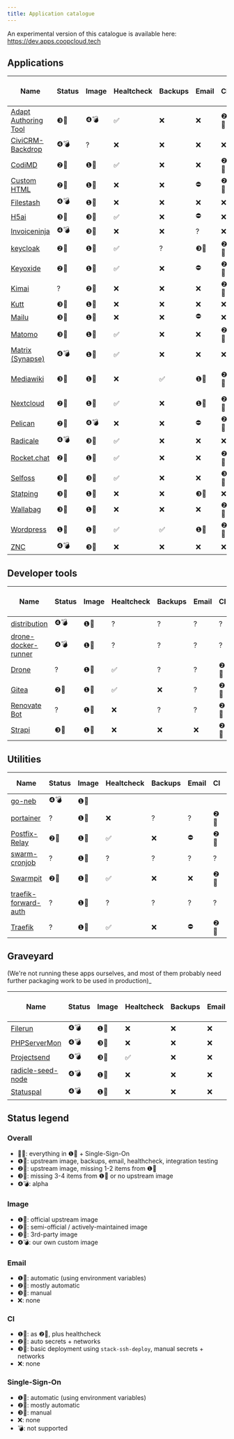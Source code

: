 ```yaml
---
title: Application catalogue
---
```


<!-- DO NOT EDIT TABLES MANUALLY

App information is auto-generated with abra/app-catalogue.sh:
  https://git.autonomic.zone/coop-cloud/abra/src/branch/main/app-catalogue.sh

Manual edits will be over-written the next time that script is run.
-->

An experimental version of this catalogue is available here:
https://dev.apps.coopcloud.tech

## Applications

| **Name** | **Status** | **Image** | **Healtcheck** | **Backups** | **Email** | **CI** | **Single-Sign-On** |
| --- | --- | --- | --- | --- | --- | --- | --- |
| [Adapt Authoring Tool](https://git.autonomic.zone/coop-cloud/adaptauthoring) | ❸🍎 | ❹💣 | ✅ | ❌ | ❌ | ❷💛 | ❌ |
| [CiviCRM-Backdrop](https://git.autonomic.zone/coop-cloud/civicrm-backdrop) | ❹💣 | ? | ❌ | ❌ | ❌ | ❌ | ❌ |
| [CodiMD](https://git.autonomic.zone/coop-cloud/codimd) | ❷💛 | ❶💚 | ✅ | ❌ | ❌ | ❷💛 | ❶💚 (OAuth) |
| [Custom HTML](https://git.autonomic.zone/coop-cloud/custom-html) | ❷💛 | ❶💚 | ❌ | ❌ | ⛔ | ❷💛 | ❌ |
| [Filestash](https://git.autonomic.zone/coop-cloud/filestash) | ❹💣 | ❶💚 | ❌ | ❌ | ❌ | ❌ | ❌ |
| [H5ai](https://git.autonomic.zone/coop-cloud/h5ai) | ❸🍎 | ❸🍎 | ✅ | ❌ | ⛔ | ❌ | ❌ |
| [Invoiceninja](https://git.autonomic.zone/coop-cloud/invoiceninja) | ❹💣 | ❸🍎 | ❌ | ❌ | ? | ❌ | ? |
| [keycloak](https://git.autonomic.zone/coop-cloud/keycloak) | ❷💛 | ❶💚 | ✅ | ? | ❸🍎 | ❷💛 | ⛔ |
| [Keyoxide](https://git.autonomic.zone/coop-cloud/keyoxide) | ❷💛 | ❶💚 | ✅ | ❌ | ⛔ | ❷💛 | ⛔ |
| [Kimai](https://git.autonomic.zone/coop-cloud/kimai) | ? | ❷💛 | ❌ | ❌ | ❌ | ❷💛 | ❌ |
| [Kutt](https://git.autonomic.zone/coop-cloud/kutt) | ❸🍎 | ❶💚 | ❌ | ❌ | ❌ | ❌ | ❌ |
| [Mailu](https://git.autonomic.zone/coop-cloud/mailu) | ❸🍎 | ❶💚 | ❌ | ❌ | ⛔ | ❌ | ❌ |
| [Matomo](https://git.autonomic.zone/coop-cloud/matomo) | ❸🍎 | ❶💚 | ✅ | ❌ | ❌ | ❷💛 | ❌ |
| [Matrix (Synapse)](https://git.autonomic.zone/coop-cloud/matrix-synapse) | ❹💣 | ❶💚 | ✅ | ❌ | ❌ | ❌ | ❌ |
| [Mediawiki](https://git.autonomic.zone/coop-cloud/mediawiki) | ❸🍎 | ❶💚 | ❌ | ✅ | ❶💚 | ❷💛 | ❷💛 (OAuth, SAML) |
| [Nextcloud](https://git.autonomic.zone/coop-cloud/nextcloud) | ❷💛 | ❶💚 | ✅ | ❌ | ❶💚 | ❷💛 | ❸🍎 (OAuth) |
| [Pelican](https://git.autonomic.zone/coop-cloud/pelican) | ❷💛 | ❹💣 | ❌ | ❌ | ⛔ | ❷💛 | ❌ |
| [Radicale](https://git.autonomic.zone/coop-cloud/radicale) | ❹💣 | ❸🍎 | ✅ | ❌ | ❌ | ❌ | ❌ |
| [Rocket.chat](https://git.autonomic.zone/coop-cloud/rocketchat) | ❷💛 | ❶💚 | ✅ | ❌ | ❌ | ❷💛 | ❶💚 (OAuth) |
| [Selfoss](https://git.autonomic.zone/coop-cloud/selfoss) | ❸🍎 | ❸🍎 | ✅ | ❌ | ❌ | ❸🍎 | ⛔ |
| [Statping](https://git.autonomic.zone/coop-cloud/statping) | ❸🍎 | ❶💚 | ❌ | ❌ | ❸🍎 | ❌ | ❌ |
| [Wallabag](https://git.autonomic.zone/coop-cloud/wallabag) | ❸🍎 | ❶💚 | ❌ | ❌ | ❌ | ❷💛 | ❌ |
| [Wordpress](https://git.autonomic.zone/coop-cloud/wordpress) | ❶💚 | ❶💚 | ✅ | ✅ | ❶💚 | ❷💛 | ❌ |
| [ZNC](https://git.autonomic.zone/coop-cloud/znc) | ❹💣 | ❸🍎 | ❌ | ❌ | ❌ | ❌ | ❌ |

## Developer tools

| **Name** | **Status** | **Image** | **Healtcheck** | **Backups** | **Email** | **CI** | **Single-Sign-On** |
| --- | --- | --- | --- | --- | --- | --- | --- |
| [distribution](https://git.autonomic.zone/coop-cloud/distribution) | ❹💣 | ❶💚 | ? | ? | ? | ? | ? |
| [drone-docker-runner](https://git.autonomic.zone/coop-cloud/drone-docker-runner) | ❹💣 | ❶💚 | ? | ? | ? | ? | ? |
| [Drone](https://git.autonomic.zone/coop-cloud/drone) | ? | ❶💚 | ✅ | ? | ? | ❷💛 | ❶💚 (OAuth) |
| [Gitea](https://git.autonomic.zone/coop-cloud/gitea) | ❷💛 | ❶💚 | ✅ | ❌ | ? | ❷💛 | ❶💚 (OAuth) |
| [Renovate Bot](https://git.autonomic.zone/coop-cloud/renovate-bot) | ? | ❶💚 | ❌ | ? | ? | ❷💛 | ? |
| [Strapi](https://git.autonomic.zone/coop-cloud/strapi) | ❸🍎 | ❶💚 | ❌ | ❌ | ❌ | ❷💛 | ❌ |

## Utilities

| **Name** | **Status** | **Image** | **Healtcheck** | **Backups** | **Email** | **CI** | **Single-Sign-On** |
| --- | --- | --- | --- | --- | --- | --- | --- |
| [go-neb](https://git.autonomic.zone/coop-cloud/go-neb) | ❹💣 | ❶💚 |  |  |  |  |  |
| [portainer](https://git.autonomic.zone/coop-cloud/portainer) | ? | ❶💚 | ❌ | ? | ? | ❷💛 | ❌ |
| [Postfix-Relay](https://git.autonomic.zone/coop-cloud/postfix-relay) | ❷💛 | ❶💚 | ✅ | ❌ | ⛔ | ❷💛 | ⛔ |
| [swarm-cronjob](https://git.autonomic.zone/coop-cloud/swarm-cronjob) | ? | ❶💚 | ? | ? | ? | ? | ? |
| [Swarmpit](https://git.autonomic.zone/coop-cloud/swarmpit) | ❷💛 | ❶💚 | ✅ | ❌ | ❌ | ❷💛 | ⛔ |
| [traefik-forward-auth](https://git.autonomic.zone/coop-cloud/traefik-forward-auth) | ? | ❶💚 | ? | ? | ? | ? | ? |
| [Traefik](https://git.autonomic.zone/coop-cloud/traefik) | ? | ❶💚 | ✅ | ❌ | ⛔ | ❷💛 | ? (Keycloak) |

## Graveyard

(We're not running these apps ourselves, and most of them probably need further packaging work to be used in production)_

| **Name** | **Status** | **Image** | **Healtcheck** | **Backups** | **Email** | **CI** | **Single-Sign-On** |
| --- | --- | --- | --- | --- | --- | --- | --- |
| [Filerun](https://git.autonomic.zone/coop-cloud/filerun) | ❹💣 | ❶💚 | ❌ | ❌ | ❌ | ❌ | ❌ |
| [PHPServerMon](https://git.autonomic.zone/coop-cloud/phpservermon) | ❹💣 | ❸🍎 | ❌ | ❌ | ❌ | ❌ | ❌ |
| [Projectsend](https://git.autonomic.zone/coop-cloud/projectsend) | ❹💣 | ❸🍎 | ✅ | ❌ | ❌ | ❌ | ❌ |
| [radicle-seed-node](https://git.autonomic.zone/coop-cloud/radicle-seed-node) | ❹💣 | ❶💚 | ❌ | ❌ | ❌ | ❌ | ❌ |
| [Statuspal](https://git.autonomic.zone/coop-cloud/statuspal) | ❹💣 | ❶💚 | ❌ | ❌ | ❌ | ❌ | ❌ |

## Status legend

### Overall

- 🌈🌈: everything in ❶💚 + Single-Sign-On
- ❶💚: upstream image, backups, email, healthcheck, integration testing
- ❷💛: upstream image, missing 1-2 items from ❶💚
- ❸🍎: missing 3-4 items from ❶💚 or no upstream image
- ❹💣: alpha

### Image

- ❶💚: official upstream image
- ❷💛: semi-official / actively-maintained image
- ❸🍎: 3rd-party image
- ❹💣: our own custom image

### Email

- ❶💚: automatic (using environment variables)
- ❷💛: mostly automatic
- ❸🍎: manual
- ❌: none

### CI

- ❶💚: as ❷💛, plus healthcheck
- ❷💛: auto secrets + networks
- ❸🍎: basic deployment using `stack-ssh-deploy`, manual secrets + networks
- ❌: none

### Single-Sign-On

- ❶💚: automatic (using environment variables)
- ❷💛: mostly automatic
- ❸🍎: manual
- ❌: none
- 💣: not supported
